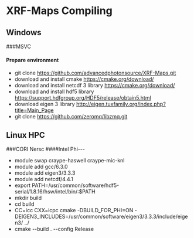 # XRF-Maps Compiling
## Windows
###MSVC

#### Prepare environment
* git clone https://github.com/advancedphotonsource/XRF-Maps.git
* download and install cmake https://cmake.org/download/ 
* download and install netcdf 3 library https://cmake.org/download/
* download and install hdf5 library https://support.hdfgroup.org/HDF5/release/obtain5.html
* download eigen 3 library http://eigen.tuxfamily.org/index.php?title=Main_Page
* git clone https://github.com/zeromq/libzmq.git



## Linux HPC
###CORI Nersc
####Intel Phi---
* module swap craype-haswell craype-mic-knl
* module add gcc/6.3.0
* module add eigen3/3.3.3
* module add netcdf/4.4.1
* export PATH=/usr/common/software/hdf5-serial/1.8.16/hsw/intel/bin/:$PATH
* mkdir build
* cd build
* CC=icc CXX=icpc cmake -DBUILD_FOR_PHI=ON -DEIGEN3_INCLUDES=/usr/common/software/eigen3/3.3.3/include/eigen3/ ../
* cmake --build . --config Release
